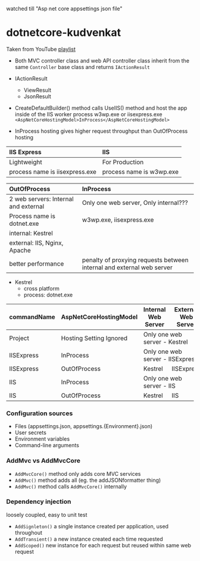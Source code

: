 watched till "Asp net core appsettings json file"

# dotnetcore-kudvenkat

Taken from YouTube [playlist](https://www.youtube.com/watch?v=4IgC2Q5-yDE&list=PL6n9fhu94yhVkdrusLaQsfERmL_Jh4XmU)

- Both MVC controller class and web API controller class inherit from the same `Controller` base class and returns `IActionResult`
- IActionResult

  - ViewResult
  - JsonResult

- CreateDefaultBuilder() method calls UseIIS() method and host the app inside of the IIS worker process w3wp.exe or iisexpress.exe
  `<AspNetCoreHostingModel>InProcess</AspNetCoreHostingModel>`
- InProcess hosting gives higher request throughput than OutOfProcess hosting

| IIS Express                    | IIS                      |
| :----------------------------- | :----------------------- |
| Lightweight                    | For Production           |
| process name is iisexpress.exe | process name is w3wp.exe |

| OutOfProcess                         | InProcess                                                             |
| :----------------------------------- | :-------------------------------------------------------------------- |
| 2 web servers: Internal and external | Only one web server, Only internal???                                 |
| Process name is dotnet.exe           | w3wp.exe, iisexpress.exe                                              |
| internal: Kestrel                    |                                                                       |
| external: IIS, Nginx, Apache         |                                                                       |
| better performance                   | penalty of proxying requests between internal and external web server |

- Kestrel
  - cross platform
  - process: dotnet.exe

| commandName | AspNetCoreHostingModel                                              | Internal Web Server | External Web Server |
| ----------- | ------------------------------------------------------------------- | ------------------- | ------------------- |
| Project     | Hosting Setting Ignored <td colspan=2>Only one web server - Kestrel |
| IISExpress  | InProcess <td colspan=2>Only one web server - IISExpress            |
| IISExpress  | OutOfProcess                                                        | Kestrel             | IISExpress          |
| IIS         | InProcess <td colspan=2>Only one web server - IIS                   |
| IIS         | OutOfProcess                                                        | Kestrel             | IIS                 |

### Configuration sources

- Files (appsettings.json, appsettings.{Environment}.json)
- User secrets
- Environment variables
- Command-line arguments

### AddMvc vs AddMvcCore
- `AddMvcCore()` method only adds  core MVC services
- `AddMvc()` method adds all (eg. the addJSONformatter thing)
-  `AddMvc()` method calls `AddMvcCore()` internally

### Dependency injection
loosely coupled, easy to unit test
- `AddSignleton()` a single instance created per application, used throughout
- `AddTransient()` a new instance created each time requested
- `AddScoped()` new instance for each request but reused within same web request
